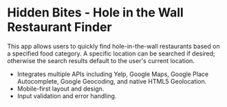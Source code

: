 # Hidden Bites - Hole in the Wall Restaurant Finder

This app allows users to quickly find hole-in-the-wall restaurants based on a specified food category. A specific location can be searched if desired; otherwise the search results default to the user's current location.

- Integrates multiple APIs including Yelp, Google Maps, Google Place Autocomplete, Google Geocoding, and native HTML5 Geolocation.
- Mobile-first layout and design.
- Input validation and error handling.